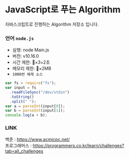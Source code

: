 # JavaScript로 푸는 Algorithm
자바스크립트로 진행하는 Algorithm 저장소 입니다.

### 언어 `node.js`
- 실행: node Main.js
- 버전: v10.16.0
- 시간 제한: ×3+2초
- 메모리 제한: ×2MB
- `1000번 예제 소스`

```javascript
var fs = require("fs");
var input = fs
  .readFileSync("/dev/stdin")
  .toString()
  .split(" ");
var a = parseInt(input[0]);
var b = parseInt(input[1]);
console.log(a + b);
```

### LINK
백준 : <https://www.acmicpc.net/><br />
프로그래머스 : <https://programmers.co.kr/learn/challenges?tab=all_challenges>
